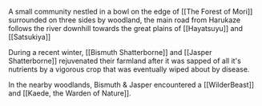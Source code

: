 A small community nestled in a bowl on the edge of [[The Forest of Mori]] surrounded on three sides by woodland, the main road from Harukaze follows the river downhill towards the great plains of [[Hayatsuyu]] and [[Satsukiya]]

During a recent winter, [[Bismuth Shatterborne]] and [[Jasper Shatterborne]] rejuvenated their farmland after it was sapped of all it's nutrients by a vigorous crop that was eventually wiped about by disease. 

In the nearby woodlands, Bismuth & Jasper encountered a [[WilderBeast]] and [[Kaede, the Warden of Nature]].